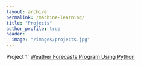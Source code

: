```yaml
---
layout: archive
permalink: /machine-learning/
title: "Projects"
author_profile: true
header:
  image: "/images/projects.jpg"
---
```



Project 1: [Weather Forecasts Program Using Python](https://thanhnguyenduong.github.io/WeatherForecastsProgramUsingPython/)
